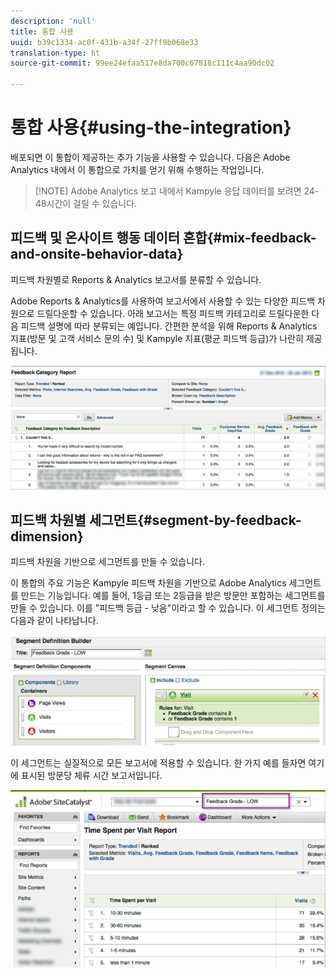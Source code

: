 ```yaml
---
description: 'null'
title: 통합 사용
uuid: b39c1334-ac0f-431b-a34f-27ff9b068e33
translation-type: ht
source-git-commit: 99ee24efaa517e8da700c67818c111c4aa90dc02

---
```



# 통합 사용{#using-the-integration}

배포되면 이 통합이 제공하는 추가 기능을 사용할 수 있습니다. 다음은 Adobe Analytics 내에서 이 통합으로 가치를 얻기 위해 수행하는 작업입니다.

> [!NOTE] Adobe Analytics 보고 내에서 Kampyle 응답 데이터를 보려면 24-48시간이 걸릴 수 있습니다.

## 피드백 및 온사이트 행동 데이터 혼합{#mix-feedback-and-onsite-behavior-data}

피드백 차원별로 Reports &amp; Analytics 보고서를 분류할 수 있습니다.

Adobe Reports &amp; Analytics를 사용하여 보고서에서 사용할 수 있는 다양한 피드백 차원으로 드릴다운할 수 있습니다. 아래 보고서는 특정 피드백 카테고리로 드릴다운한 다음 피드백 설명에 따라 분류되는 예입니다. 간편한 분석을 위해 Reports &amp; Analytics 지표(방문 및 고객 서비스 문의 수) 및 Kampyle 지표(평균 피드백 등급)가 나란히 제공됩니다.

![](assets/feedback_category_report.png)

## 피드백 차원별 세그먼트{#segment-by-feedback-dimension}

피드백 차원을 기반으로 세그먼트를 만들 수 있습니다.

이 통합의 주요 기능은 Kampyle 피드백 차원을 기반으로 Adobe Analytics 세그먼트를 만드는 기능입니다. 예를 들어, 1등급 또는 2등급을 받은 방문만 포함하는 세그먼트를 만들 수 있습니다. 이를 &quot;피드백 등급 - 낮음&quot;이라고 할 수 있습니다. 이 세그먼트 정의는 다음과 같이 나타납니다.

![](assets/segment_feedback.png)

이 세그먼트는 실질적으로 모든 보고서에 적용할 수 있습니다. 한 가지 예를 들자면 여기에 표시된 방문당 체류 시간 보고서입니다.

![](assets/time_spent_per_visit.png)
